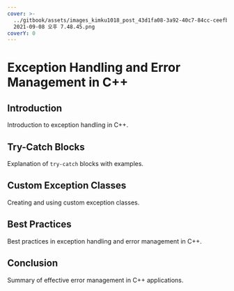 ```yaml
---
cover: >-
  ../gitbook/assets/images_kimku1018_post_43d1fa08-3a92-40c7-84cc-ceefbe3be879_스크린샷
  2021-09-08 오후 7.48.45.png
coverY: 0
---
```


# Exception Handling and Error Management in C++

## Introduction
Introduction to exception handling in C++.

## Try-Catch Blocks
Explanation of `try-catch` blocks with examples.

## Custom Exception Classes
Creating and using custom exception classes.

## Best Practices
Best practices in exception handling and error management in C++.

## Conclusion
Summary of effective error management in C++ applications.
